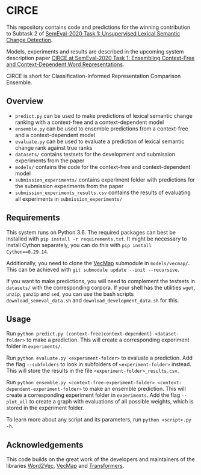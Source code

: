 # CIRCE

This repository contains code and predictions for the winning contribution to Subtask 2 of [SemEval-2020 Task 1: Unsupervised Lexical Semantic Change Detection](https://competitions.codalab.org/competitions/20948).

Models, experiments and results are described in the upcoming system description paper [CIRCE at SemEval-2020 Task 1: Ensembling Context-Free and Context-Dependent Word Representations](https://arxiv.org/abs/2005.06602). 

CIRCE is short for Classification-Informed Representation Comparison Ensemble.

## Overview

* `predict.py` can be used to make predictions of lexical semantic change ranking with a context-free and a context-dependent model
* `ensemble.py` can be used to ensemble predictions from a context-free and a context-dependent model
* `evaluate.py` can be used to evaluate a prediction of lexical semantic change rank against true ranks
* `datasets/` contains testsets for the development and submission experiments from the paper
* `models/` contains the code for the context-free and context-dependent model
* `submission_experiments/` contains experiment folder with predictions for the submission experiments from the paper
* `submission_experiments_results.csv` contains the results of evaluating all experiments in `submission_experiments/`

## Requirements

This system runs on Python 3.6. The required packages can best be installed with `pip install -r requirements.txt`. It might be necessary to install Cython separately, you can do this with `pip install Cython==0.29.14`.

Additionally, you need to clone the [VecMap](https://github.com/artetxem/vecmap) submodule in `models/vecmap/`. This can be achieved with `git submodule update --init --recursive`.

If you want to make predictions, you will need to complement the testsets in `datasets/` with the corresponding corpora. If your shell has the utilities `wget`, `unzip`, `gunzip` and `sed`, you can use the bash scripts `download_semeval_data.sh` and `download_development_data.sh` for this.


## Usage

Run `python predict.py [context-free|context-dependent] <dataset-folder>` to make a prediction. This will create a corresponding experiment folder in `experiments/`.

Run `python evaluate.py <experiment-folder>` to evaluate a prediction. Add the flag `--subfolders` to look in subfolders of `<experiment-folder>` instead. This will store the results in the file `<experiment-folder>_results.csv`.

Run `python ensemble.py <context-free-experiment-folder> <context-dependent-experiment-folder>` to make an ensemble prediction. This will create a corresponding experiment folder in `experiments`. Add the flag `--plot_all` to create a graph with evaluations of all possible weights, which is stored in the experiment folder.

To learn more about any script and its parameters, run `python <script>.py -h`.

## Acknowledgements

This code builds on the great work of the developers and maintainers of the libraries [Word2Vec](https://github.com/danielfrg/word2vec), [VecMap](https://github.com/artetxem/vecmap) and [Transformers](https://github.com/huggingface/transformers).
